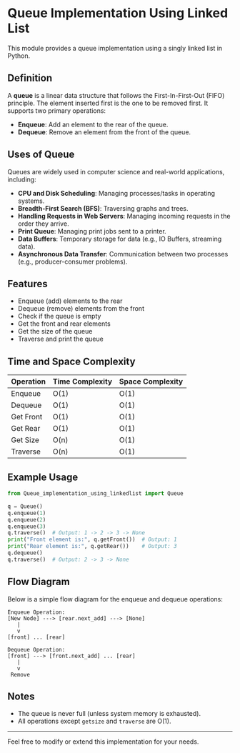 # Queue Implementation Using Linked List

This module provides a queue implementation using a singly linked list in Python.


## Definition
A **queue** is a linear data structure that follows the First-In-First-Out (FIFO) principle. The element inserted first is the one to be removed first. It supports two primary operations:
- **Enqueue**: Add an element to the rear of the queue.
- **Dequeue**: Remove an element from the front of the queue.

## Uses of Queue
Queues are widely used in computer science and real-world applications, including:
- **CPU and Disk Scheduling**: Managing processes/tasks in operating systems.
- **Breadth-First Search (BFS)**: Traversing graphs and trees.
- **Handling Requests in Web Servers**: Managing incoming requests in the order they arrive.
- **Print Queue**: Managing print jobs sent to a printer.
- **Data Buffers**: Temporary storage for data (e.g., IO Buffers, streaming data).
- **Asynchronous Data Transfer**: Communication between two processes (e.g., producer-consumer problems).


## Features
- Enqueue (add) elements to the rear
- Dequeue (remove) elements from the front
- Check if the queue is empty
- Get the front and rear elements
- Get the size of the queue
- Traverse and print the queue

## Time and Space Complexity
| Operation   | Time Complexity | Space Complexity |
|-------------|----------------|-----------------|
| Enqueue     | O(1)           | O(1)            |
| Dequeue     | O(1)           | O(1)            |
| Get Front   | O(1)           | O(1)            |
| Get Rear    | O(1)           | O(1)            |
| Get Size    | O(n)           | O(1)            |
| Traverse    | O(n)           | O(1)            |

## Example Usage
```python
from Queue_implementation_using_linkedlist import Queue

q = Queue()
q.enqueue(1)
q.enqueue(2)
q.enqueue(3)
q.traverse()  # Output: 1 -> 2 -> 3 -> None
print("Front element is:", q.getFront())  # Output: 1
print("Rear element is:", q.getRear())    # Output: 3
q.dequeue()
q.traverse()  # Output: 2 -> 3 -> None
```

## Flow Diagram

Below is a simple flow diagram for the enqueue and dequeue operations:

```
Enqueue Operation:
[New Node] ---> [rear.next_add] ---> [None]
   |
   v
[front] ... [rear]

Dequeue Operation:
[front] ---> [front.next_add] ... [rear]
   |
   v
 Remove
```

## Notes
- The queue is never full (unless system memory is exhausted).
- All operations except `getsize` and `traverse` are O(1).

---

Feel free to modify or extend this implementation for your needs.
